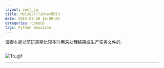 ```yaml
---
layout: post_jq
title: Mol2GJF(Tinker例子)
date: 2015-07-30 16:09:04
categories: CompCB
tags: Python Gaussian
---
```


该脚本是以前玩高斯比较多时用来处理结果或生产任务文件的.

<pre><code class="language-python" id="src"></code></pre>

<script>
$.get("/other/scripts/To_gjf.pyw",function(data,status){
	$("#src").html(data);
	Prism.highlightAll();
});
</script>

![To_gjf](/other/pic/mol2gjf.png)

------

